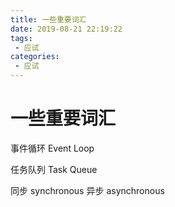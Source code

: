 ```yaml
---
title: 一些重要词汇
date: 2019-08-21 22:19:22
tags: 
 - 应试
categories: 
 - 应试
---
```

# 一些重要词汇

事件循环 Event Loop

任务队列 Task Queue

同步 synchronous
异步 asynchronous
